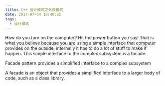```yaml
---
title: C++ 设计模式之外观模式
date: 2017-07-04 10:40:05
tags:
  - 设计模式
---
```


How do you turn on the computer? Hit the power button you say! That is what you believe because you are using a simple interface that computer provides on the outside, internally it has to do a lot of stuff to make if happen. This simple interface to the complex subsystem is a facade.


Facade pattern provides a simplified interface to a complex subsystem



A facade is an object that provides a simplified interface to a larger body of code, such as a class library.
